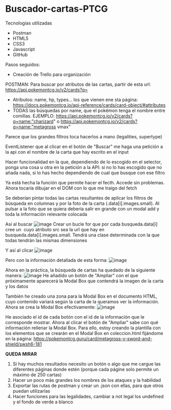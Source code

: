 # Buscador-cartas-PTCG

Tecnologías utilizadas
 - Postman
 - HTML5
 - CSS3
 - Javascript
 - GitHub

Pasos seguidos:
 - Creación de Trello para organización

POSTMAN:
Para buscar por atributos de las cartas, partir de esta url: 
https://api.pokemontcg.io/v2/cards?q=
 - Atributos: name, hp, types... los que vienen ene sta página: https://docs.pokemontcg.io/api-reference/cards/card-object/#attributes
 - TODAS las búsquedas por name, que el pokémon tenga el nombre entre comillas. EJEMPLO: https://api.pokemontcg.io/v2/cards?q=name:"charizard" o https://api.pokemontcg.io/v2/cards?q=name:"metagross vmax"

Parece que los grandes filtros toca hacerlos a mano (legalities, supertype)

EventListener que al clicar en el botón de "Buscar" me haga una petición a la api con el nombre de la carta que hay escrito en el input

Hacer funcionalidad en la que, dependiendo de lo escogido en el selector, ponga una cosa u otra en la petición a la API: si no lo has escogido que no añada nada, si lo has hecho dependiendo de cual que busque con ese filtro

Ya está hecha la función que permite hacer el fecth. Accede sin problemas. Ahora tocaría dibujar en el DOM con lo que me traigo del fetch

Se deberían pintar todas las cartas resultantes de aplicar los filtros de búsqueda en columnas y por la foto de la carta (.data[i].images.small). Al pulsar a la foto que se quiera debería salir en grande con un modal add y toda la información relevante colocada

Así al buscar
![image](https://github.com/2Tucho/Buscador-cartas-PTCG/assets/105043263/655a8196-8fed-4b44-b9a8-07e09f29482c)
Crear un bucle for que por cada busqueda.data[i] cree un <img> cuyo atributo src sea la url que hay en busqueda.data[i].images.small. Tendrá una clase determinada con la que todas tendrán las mismas dimensiones

Y así al clicar
![image](https://github.com/2Tucho/Buscador-cartas-PTCG/assets/105043263/4fed6e2d-ded9-4ac6-9bde-19bbc3a48bbf)

Pero con la información detallada de esta forma:
![image](https://github.com/2Tucho/Buscador-cartas-PTCG/assets/105043263/f7dc4402-606c-4d1f-9ceb-c6a6635ed8b3)

Ahora en la práctica, la búsqueda de cartas ha quedado de la siguiente manera:
![image](https://github.com/2Tucho/Buscador-cartas-PTCG/assets/105043263/4f1d51e4-b6bb-4d8e-89b4-b0702a81abc3)
He añadido un botón de "Ampliar" con el que próximamente aparecerá la Modal Box que contendrá la imagen de la carta y los datos

También he creado una zona para la Modal Box en el documento HTML, cuyo contenido variará según la carta de la queramos ver la información. Ahora se crea la Modal Box efectivamente:
![image](https://github.com/2Tucho/Buscador-cartas-PTCG/assets/105043263/21afbece-7544-48c3-8b86-db03eb564d95)

He asociado el id de cada botón con el id de la información que le corresponde mostrar. Ahora al clicar el botón de "Ampliar" sabe con qué información rellenar la Modal Box.
Para ello, estoy creando la plantilla con los elementos que se crearán en el Modal Box en coleccion.html fijándome en la página: https://pokemontcg.guru/card/metagross-v-sword-and-shield/swsh6-181

**QUEDA MIRAR**
1. Si hay muchos resultados necesito un botón o algo que me cargue las diferentes páginas donde estén (porque cada págine solo permite un máximo de 250 cartas)
2. Hacer un poco más grandes los nombres de los ataques y la habilidad
3. Exportar las rutas de postman y crear un .json con ellas, para que otros puedan utilizarlas
4. Hacer funciones para las legalidades, cambiar a not legal los undefined y el fondo de verde a blanco